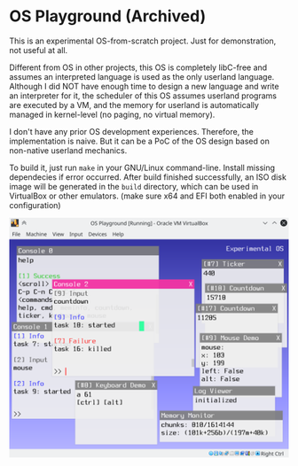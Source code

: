 OS Playground (Archived)
====

This is an experimental OS-from-scratch project. Just for demonstration, not useful at all.

Different from OS in other projects, this OS is completely libC-free and assumes an interpreted language is used as the only userland language. Although I did NOT have enough time to design a new language and write an interpreter for it, the scheduler of this OS assumes userland programs are executed by a VM, and the memory for userland is automatically managed in kernel-level (no paging, no virtual memory).

I don't have any prior OS development experiences. Therefore, the implementation is naive. But it can be a PoC of the OS design based on non-native userland mechanics.

To build it, just run `make` in your GNU/Linux command-line. Install missing dependecies if error occurred. After build finished successfully, an ISO disk image will be generated in the `build` directory, which can be used in VirtualBox or other emulators. (make sure x64 and EFI both enabled in your configuration)

![screenshot](demo.png)

